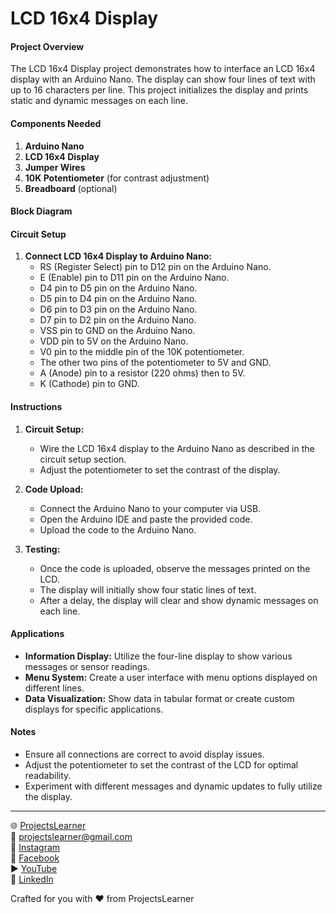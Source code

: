 # LCD 16x4 Display

#### Project Overview

The LCD 16x4 Display project demonstrates how to interface an LCD 16x4 display with an Arduino Nano. The display can show four lines of text with up to 16 characters per line. This project initializes the display and prints static and dynamic messages on each line.

#### Components Needed

1. **Arduino Nano**
2. **LCD 16x4 Display**
3. **Jumper Wires**
4. **10K Potentiometer** (for contrast adjustment)
5. **Breadboard** (optional)

#### Block Diagram


#### Circuit Setup

1. **Connect LCD 16x4 Display to Arduino Nano:**
   - RS (Register Select) pin to D12 pin on the Arduino Nano.
   - E (Enable) pin to D11 pin on the Arduino Nano.
   - D4 pin to D5 pin on the Arduino Nano.
   - D5 pin to D4 pin on the Arduino Nano.
   - D6 pin to D3 pin on the Arduino Nano.
   - D7 pin to D2 pin on the Arduino Nano.
   - VSS pin to GND on the Arduino Nano.
   - VDD pin to 5V on the Arduino Nano.
   - V0 pin to the middle pin of the 10K potentiometer.
   - The other two pins of the potentiometer to 5V and GND.
   - A (Anode) pin to a resistor (220 ohms) then to 5V.
   - K (Cathode) pin to GND.

#### Instructions

1. **Circuit Setup:**
   - Wire the LCD 16x4 display to the Arduino Nano as described in the circuit setup section.
   - Adjust the potentiometer to set the contrast of the display.

2. **Code Upload:**
   - Connect the Arduino Nano to your computer via USB.
   - Open the Arduino IDE and paste the provided code.
   - Upload the code to the Arduino Nano.

3. **Testing:**
   - Once the code is uploaded, observe the messages printed on the LCD.
   - The display will initially show four static lines of text.
   - After a delay, the display will clear and show dynamic messages on each line.

#### Applications

- **Information Display:** Utilize the four-line display to show various messages or sensor readings.
- **Menu System:** Create a user interface with menu options displayed on different lines.
- **Data Visualization:** Show data in tabular format or create custom displays for specific applications.

#### Notes

- Ensure all connections are correct to avoid display issues.
- Adjust the potentiometer to set the contrast of the LCD for optimal readability.
- Experiment with different messages and dynamic updates to fully utilize the display.

---

🌐 [ProjectsLearner](https://projectslearner.com/learn/arduino-nano-lcd-16x4-display)  
📧 [projectslearner@gmail.com](mailto:projectslearner@gmail.com)  
📸 [Instagram](https://www.instagram.com/projectslearner/)  
📘 [Facebook](https://www.facebook.com/projectslearner)  
▶️ [YouTube](https://www.youtube.com/@ProjectsLearner)  
📘 [LinkedIn](https://www.linkedin.com/in/projectslearner)  

Crafted for you with ❤️ from ProjectsLearner